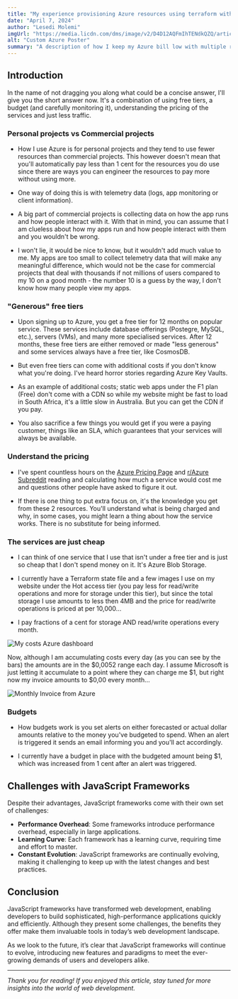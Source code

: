 ```yaml
---
title: "My experience provisioning Azure resources using terraform within GitHub Actions"
date: "April 7, 2024"
author: "Lesedi Molemi"
imgUrl: "https://media.licdn.com/dms/image/v2/D4D12AQFmIhTENdkQZQ/article-cover_image-shrink_720_1280/article-cover_image-shrink_720_1280/0/1710533207127?e=1742428800&v=beta&t=tLjaDtqd65DkhoUekCJe5H_zNpr0DA6tuLwm0MupFBE"
alt: "Custom Azure Poster"
summary: "A description of how I keep my Azure bill low with multiple resources being used"
---
```


## Introduction

In the name of not dragging you along what could be a concise answer, I'll give you the short answer now. It's a combination of using free tiers, a budget (and carefully monitoring it), understanding the pricing of the services and just less traffic.

### Personal projects vs Commercial projects

- How I use Azure is for personal projects and they tend to use fewer resources than commercial projects. This however doesn't mean that you'll automatically pay less than 1 cent for the resources you do use since there are ways you can engineer the resources to pay more without using more.

- One way of doing this is with telemetry data (logs, app monitoring or client information).

- A big part of commercial projects is collecting data on how the app runs and how people interact with it. With that in mind, you can assume that I am clueless about how my apps run and how people interact with them and you wouldn't be wrong.

- I won't lie, it would be nice to know, but it wouldn't add much value to me. My apps are too small to collect telemetry data that will make any meaningful difference, which would not be the case for commercial projects that deal with thousands if not millions of users compared to my 10 on a good month - the number 10 is a guess by the way, I don't know how many people view my apps.

### "Generous" free tiers

- Upon signing up to Azure, you get a free tier for 12 months on popular service. These services include database offerings (Postegre, MySQL, etc.), servers (VMs), and many more specialised services. After 12 months, these free tiers are either removed or made "less generous" and some services always have a free tier, like CosmosDB.

- But even free tiers can come with additional costs if you don't know what you're doing. I've heard horror stories regarding Azure Key Vaults.

- As an example of additional costs; static web apps under the F1 plan (Free) don't come with a CDN so while my website might be fast to load in South Africa, it's a little slow in Australia. But you can get the CDN if you pay.

- You also sacrifice a few things you would get if you were a paying customer, things like an SLA, which guarantees that your services will always be available.

### Understand the pricing

- I've spent countless hours on the [Azure Pricing Page](https://azure.microsoft.com/en-us/pricing/) and [r/Azure Subreddit](https://www.reddit.com/r/AZURE/) reading and calculating how much a service would cost me and questions other people have asked to figure it out.

- If there is one thing to put extra focus on, it's the knowledge you get from these 2 resources. You'll understand what is being charged and why, in some cases, you might learn a thing about how the service works. There is no substitute for being informed.

### The services are just cheap

- I can think of one service that I use that isn't under a free tier and is just so cheap that I don't spend money on it. It's Azure Blob Storage.

- I currently have a Terraform state file and a few images I use on my website under the Hot access tier (you pay less for read/write operations and more for storage under this tier), but since the total storage I use amounts to less then 4MB and the price for read/write operations is priced at per 10,000...

- I pay fractions of a cent for storage AND read/write operations every month.

![My costs Azure dashboard](https://media.licdn.com/dms/image/v2/D4D12AQFLHU3Tn1hU9w/article-inline_image-shrink_1500_2232/article-inline_image-shrink_1500_2232/0/1722436660409?e=1742428800&v=beta&t=oG46EqDhyoVeqa9x4H0ir6uHOzIu6adZrGsrbi0nCpA)

Now, although I am accumulating costs every day (as you can see by the bars) the amounts are in the $0,0052 range each day. I assume Microsoft is just letting it accumulate to a point where they can charge me $1, but right now my invoice amounts to $0,00 every month...

![Monthly Invoice from Azure](https://media.licdn.com/dms/image/v2/D4D12AQH-wv6dvSMe4g/article-inline_image-shrink_1500_2232/article-inline_image-shrink_1500_2232/0/1722423885912?e=1742428800&v=beta&t=Dt-uPz6R5LGBl7iAh54P75fW60nzBAaX_TXmXzdDyuY)

### Budgets

- How budgets work is you set alerts on either forecasted or actual dollar amounts relative to the money you've budgeted to spend. When an alert is triggered it sends an email informing you and you'll act accordingly.

- I currently have a budget in place with the budgeted amount being $1, which was increased from 1 cent after an alert was triggered.

## Challenges with JavaScript Frameworks

Despite their advantages, JavaScript frameworks come with their own set of challenges:

- **Performance Overhead**: Some frameworks introduce performance overhead, especially in large applications.
- **Learning Curve**: Each framework has a learning curve, requiring time and effort to master.
- **Constant Evolution**: JavaScript frameworks are continually evolving, making it challenging to keep up with the latest changes and best practices.

## Conclusion

JavaScript frameworks have transformed web development, enabling developers to build sophisticated, high-performance applications quickly and efficiently. Although they present some challenges, the benefits they offer make them invaluable tools in today’s web development landscape.

As we look to the future, it’s clear that JavaScript frameworks will continue to evolve, introducing new features and paradigms to meet the ever-growing demands of users and developers alike.

---

_Thank you for reading! If you enjoyed this article, stay tuned for more insights into the world of web development._

